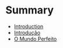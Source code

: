 # Summary

* [Introduction](README.md)
* [Introdução](introducao.md)
* [O Mundo Perfeito](o_mundo_perfeito.md)

